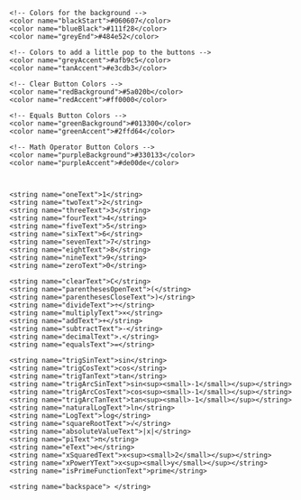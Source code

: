 
    <!-- Colors for the background -->
    <color name="blackStart">#060607</color>
    <color name="blueBlack">#111f28</color>
    <color name="greyEnd">#484e52</color>

    <!-- Colors to add a little pop to the buttons -->
    <color name="greyAccent">#afb9c5</color>
    <color name="tanAccent">#e3cdb3</color>

    <!-- Clear Button Colors -->
    <color name="redBackground">#5a020b</color>
    <color name="redAccent">#ff0000</color>

    <!-- Equals Button Colors -->
    <color name="greenBackground">#013300</color>
    <color name="greenAccent">#2ffd64</color>

    <!-- Math Operator Button Colors -->
    <color name="purpleBackground">#330133</color>
    <color name="purpleAccent">#de00de</color>



    <string name="oneText">1</string>
    <string name="twoText">2</string>
    <string name="threeText">3</string>
    <string name="fourText">4</string>
    <string name="fiveText">5</string>
    <string name="sixText">6</string>
    <string name="sevenText">7</string>
    <string name="eightText">8</string>
    <string name="nineText">9</string>
    <string name="zeroText">0</string>

    <string name="clearText">C</string>
    <string name="parenthesesOpenText">(</string>
    <string name="parenthesesCloseText">)</string>
    <string name="divideText">÷</string>
    <string name="multiplyText">×</string>
    <string name="addText">+</string>
    <string name="subtractText">-</string>
    <string name="decimalText">.</string>
    <string name="equalsText">=</string>

    <string name="trigSinText">sin</string>
    <string name="trigCosText">cos</string>
    <string name="trigTanText">tan</string>
    <string name="trigArcSinText">sin<sup><small>-1</small></sup></string>
    <string name="trigArcCosText">cos<sup><small>-1</small></sup></string>
    <string name="trigArcTanText">tan<sup><small>-1</small></sup></string>
    <string name="naturalLogText">ln</string>
    <string name="LogText">log</string>
    <string name="squareRootText">√</string>
    <string name="absoluteValueText">|x|</string>
    <string name="piText">π</string>
    <string name="eText">e</string>
    <string name="xSquaredText">x<sup><small>2</small></sup></string>
    <string name="xPowerYText">x<sup><small>y</small></sup></string>
    <string name="isPrimeFunctionText">prime</string>

    <string name="backspace"> </string>

